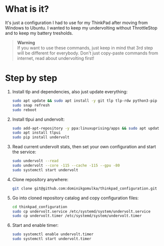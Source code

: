 # What is it?
It's just a configuration I had to use for my ThinkPad after moving from Windows to Ubuntu. I wanted to keep my undervolting without ThrottleStop and to keep my battery tresholds.  
> **Warning**   
If you want to use these commands, just keep in mind that 3rd step will be different for everybody. Don't just copy-paste commands from internet, read about undervolting first!

# Step by step
1. Install tlp and dependencies, also just update everything:
    ```bash
    sudo apt update && sudo apt install -y git tlp tlp-rdw python3-pip libcairo2-dev libgirepository1.0-dev
    sudo snap refresh
    sudo reboot
    ```
2. Install tlpui and undervolt:
    ```bash
    sudo add-apt-repository -y ppa:linuxuprising/apps && sudo apt update
    sudo apt install tlpui
    sudo pip install undervolt
    ```
3. Read current undervolt stats, then set your own configuration and start the service:
    ```bash
    sudo undervolt --read
    sudo undervolt --core -115 --cache -115 --gpu -80
    sudo systemctl start undervolt
    ```
4. Clone repository anywhere:
    ```bash
    git clone git@github.com:dominikgomulka/thinkpad_configuration.git
    ```
5. Go into cloned repository catalog and copy configuration files:
    ```bash
    cd thinkpad_configuration
    sudo cp undervolt.service /etc/systemd/system/undervolt.service
    sudo cp undervolt.timer /etc/systemd/system/undervolt.timer
6. Start and enable timer:
    ```bash
    sudo systemctl enable undervolt.timer
    sudo systemctl start undervolt.timer
    ```
